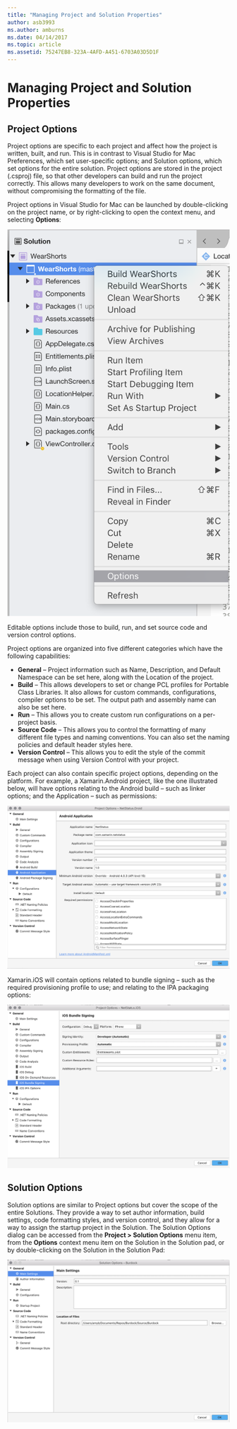 ```yaml
---
title: "Managing Project and Solution Properties"
author: asb3993
ms.author: amburns
ms.date: 04/14/2017
ms.topic: article
ms.assetid: 75247EB8-323A-4AFD-A451-6703A03D5D1F
---
```

# Managing Project and Solution Properties

## Project Options 

Project options are specific to each project and affect how the project is written, built, and run. This is in contrast to Visual Studio for Mac Preferences, which set user-specific options; and Solution options, which set options for the entire solution. Project options are stored in the project (.csproj) file, so that other developers can build and run the project correctly. This allows many developers to work on the same document, without compromising the formatting of the file.

Project options in Visual Studio for Mac can be launched by double-clicking on the project name, or by right-clicking to open the context menu, and selecting **Options**:

 ![Option in Context Menu](media/projects-and-solutions-image2.png)

Editable options include those to build, run, and set source code and version control options.

Project options are organized into five different categories which have the following capabilities:

* **General** – Project information such as Name, Description, and Default Namespace can be set here, along with the Location of the project.
* **Build** – This allows developers to set or change PCL profiles for Portable Class Libraries. It also allows for custom commands, configurations, compiler options to be set. The output path and assembly name can also be set here.
* **Run** – This allows you to create custom run configurations on a per-project basis.
* **Source Code** – This allows you to control the formatting of many different file types and naming conventions. You can also set the naming policies and default header styles here.
* **Version Control** – This allows you to edit the style of the commit message when using Version Control with your project.

Each project can also contain specific project options, depending on the platform. For example, a Xamarin.Android project, like the one illustrated below, will have options relating to the Android build – such as linker options; and the Application – such as permissions:

 ![Android Project Options](media/projects-and-solutions-image5.png)

Xamarin.iOS will contain options related to bundle signing – such as the required provisioning profile to use; and relating to the IPA packaging options:

 ![iOS Project Options](media/projects-and-solutions-image6.png)

## Solution Options 

Solution options are similar to Project options but cover the scope of the entire Solutions. They provide a way to set author information, build settings, code formatting styles, and version control, and they allow for a way to assign the startup project in the Solution.  The Solution Options dialog can be accessed from the **Project > Solution Options** menu item, from the **Options** context menu item on the Solution in the Solution pad, or by double-clicking on the Solution in the Solution Pad:

 ![Solution Options](media/projects-and-solutions-image7.png)
